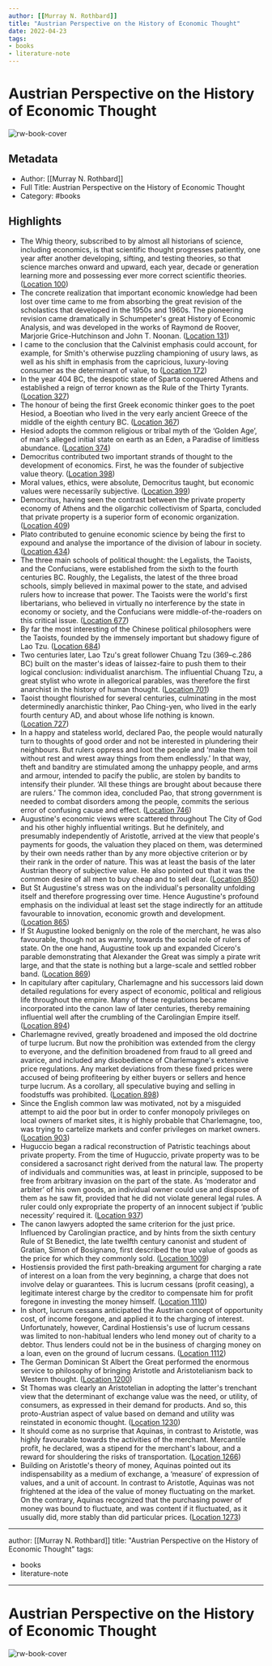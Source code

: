 ```yaml
---
author: [[Murray N. Rothbard]]
title: "Austrian Perspective on the History of Economic Thought"
date: 2022-04-23
tags: 
- books
- literature-note
---
```

# Austrian Perspective on the History of Economic Thought

![rw-book-cover](https://images-na.ssl-images-amazon.com/images/I/51C94pi551L._SL200_.jpg)

## Metadata
- Author: [[Murray N. Rothbard]]
- Full Title: Austrian Perspective on the History of Economic Thought
- Category: #books

## Highlights
- The Whig theory, subscribed to by almost all historians of science, including economics, is that scientific thought progresses patiently, one year after another developing, sifting, and testing theories, so that science marches onward and upward, each year, decade or generation learning more and possessing ever more correct scientific theories. ([Location 100](https://readwise.io/to_kindle?action=open&asin=B0041KL4UU&location=100))
- The concrete realization that important economic knowledge had been lost over time came to me from absorbing the great revision of the scholastics that developed in the 1950s and 1960s. The pioneering revision came dramatically in Schumpeter's great History of Economic Analysis, and was developed in the works of Raymond de Roover, Marjorie Grice-Hutchinson and John T. Noonan. ([Location 131](https://readwise.io/to_kindle?action=open&asin=B0041KL4UU&location=131))
- I came to the conclusion that the Calvinist emphasis could account, for example, for Smith's otherwise puzzling championing of usury laws, as well as his shift in emphasis from the capricious, luxury-loving consumer as the determinant of value, to ([Location 172](https://readwise.io/to_kindle?action=open&asin=B0041KL4UU&location=172))
- In the year 404 BC, the despotic state of Sparta conquered Athens and established a reign of terror known as the Rule of the Thirty Tyrants. ([Location 327](https://readwise.io/to_kindle?action=open&asin=B0041KL4UU&location=327))
- The honour of being the first Greek economic thinker goes to the poet Hesiod, a Boeotian who lived in the very early ancient Greece of the middle of the eighth century BC. ([Location 367](https://readwise.io/to_kindle?action=open&asin=B0041KL4UU&location=367))
- Hesiod adopts the common religious or tribal myth of the ‘Golden Age’, of man's alleged initial state on earth as an Eden, a Paradise of limitless abundance. ([Location 374](https://readwise.io/to_kindle?action=open&asin=B0041KL4UU&location=374))
- Democritus contributed two important strands of thought to the development of economics. First, he was the founder of subjective value theory. ([Location 398](https://readwise.io/to_kindle?action=open&asin=B0041KL4UU&location=398))
- Moral values, ethics, were absolute, Democritus taught, but economic values were necessarily subjective. ([Location 399](https://readwise.io/to_kindle?action=open&asin=B0041KL4UU&location=399))
- Democritus, having seen the contrast between the private property economy of Athens and the oligarchic collectivism of Sparta, concluded that private property is a superior form of economic organization. ([Location 409](https://readwise.io/to_kindle?action=open&asin=B0041KL4UU&location=409))
- Plato contributed to genuine economic science by being the first to expound and analyse the importance of the division of labour in society. ([Location 434](https://readwise.io/to_kindle?action=open&asin=B0041KL4UU&location=434))
- The three main schools of political thought: the Legalists, the Taoists, and the Confucians, were established from the sixth to the fourth centuries BC. Roughly, the Legalists, the latest of the three broad schools, simply believed in maximal power to the state, and advised rulers how to increase that power. The Taoists were the world's first libertarians, who believed in virtually no interference by the state in economy or society, and the Confucians were middle-of-the-roaders on this critical issue. ([Location 677](https://readwise.io/to_kindle?action=open&asin=B0041KL4UU&location=677))
- By far the most interesting of the Chinese political philosophers were the Taoists, founded by the immensely important but shadowy figure of Lao Tzu. ([Location 684](https://readwise.io/to_kindle?action=open&asin=B0041KL4UU&location=684))
- Two centuries later, Lao Tzu's great follower Chuang Tzu (369–c.286 BC) built on the master's ideas of laissez-faire to push them to their logical conclusion: individualist anarchism. The influential Chuang Tzu, a great stylist who wrote in allegorical parables, was therefore the first anarchist in the history of human thought. ([Location 701](https://readwise.io/to_kindle?action=open&asin=B0041KL4UU&location=701))
- Taoist thought flourished for several centuries, culminating in the most determinedly anarchistic thinker, Pao Ching-yen, who lived in the early fourth century AD, and about whose life nothing is known. ([Location 727](https://readwise.io/to_kindle?action=open&asin=B0041KL4UU&location=727))
- In a happy and stateless world, declared Pao, the people would naturally turn to thoughts of good order and not be interested in plundering their neighbours. But rulers oppress and loot the people and ‘make them toil without rest and wrest away things from them endlessly.’ In that way, theft and banditry are stimulated among the unhappy people, and arms and armour, intended to pacify the public, are stolen by bandits to intensify their plunder. ‘All these things are brought about because there are rulers.’ The common idea, concluded Pao, that strong government is needed to combat disorders among the people, commits the serious error of confusing cause and effect. ([Location 746](https://readwise.io/to_kindle?action=open&asin=B0041KL4UU&location=746))
- Augustine's economic views were scattered throughout The City of God and his other highly influential writings. But he definitely, and presumably independently of Aristotle, arrived at the view that people's payments for goods, the valuation they placed on them, was determined by their own needs rather than by any more objective criterion or by their rank in the order of nature. This was at least the basis of the later Austrian theory of subjective value. He also pointed out that it was the common desire of all men to buy cheap and to sell dear. ([Location 850](https://readwise.io/to_kindle?action=open&asin=B0041KL4UU&location=850))
- But St Augustine's stress was on the individual's personality unfolding itself and therefore progressing over time. Hence Augustine's profound emphasis on the individual at least set the stage indirectly for an attitude favourable to innovation, economic growth and development. ([Location 865](https://readwise.io/to_kindle?action=open&asin=B0041KL4UU&location=865))
- If St Augustine looked benignly on the role of the merchant, he was also favourable, though not as warmly, towards the social role of rulers of state. On the one hand, Augustine took up and expanded Cicero's parable demonstrating that Alexander the Great was simply a pirate writ large, and that the state is nothing but a large-scale and settled robber band. ([Location 869](https://readwise.io/to_kindle?action=open&asin=B0041KL4UU&location=869))
- In capitulary after capitulary, Charlemagne and his successors laid down detailed regulations for every aspect of economic, political and religious life throughout the empire. Many of these regulations became incorporated into the canon law of later centuries, thereby remaining influential well after the crumbling of the Carolingian Empire itself. ([Location 894](https://readwise.io/to_kindle?action=open&asin=B0041KL4UU&location=894))
- Charlemagne revived, greatly broadened and imposed the old doctrine of turpe lucrum. But now the prohibition was extended from the clergy to everyone, and the definition broadened from fraud to all greed and avarice, and included any disobedience of Charlemagne's extensive price regulations. Any market deviations from these fixed prices were accused of being profiteering by either buyers or sellers and hence turpe lucrum. As a corollary, all speculative buying and selling in foodstuffs was prohibited. ([Location 898](https://readwise.io/to_kindle?action=open&asin=B0041KL4UU&location=898))
- Since the English common law was motivated, not by a misguided attempt to aid the poor but in order to confer monopoly privileges on local owners of market sites, it is highly probable that Charlemagne, too, was trying to cartelize markets and confer privileges on market owners. ([Location 903](https://readwise.io/to_kindle?action=open&asin=B0041KL4UU&location=903))
- Huguccio began a radical reconstruction of Patristic teachings about private property. From the time of Huguccio, private property was to be considered a sacrosanct right derived from the natural law. The property of individuals and communities was, at least in principle, supposed to be free from arbitrary invasion on the part of the state. As ‘moderator and arbiter’ of his own goods, an individual owner could use and dispose of them as he saw fit, provided that he did not violate general legal rules. A ruler could only expropriate the property of an innocent subject if ‘public necessity’ required it. ([Location 937](https://readwise.io/to_kindle?action=open&asin=B0041KL4UU&location=937))
- The canon lawyers adopted the same criterion for the just price. Influenced by Carolingian practice, and by hints from the sixth century Rule of St Benedict, the late twelfth century canonist and student of Gratian, Simon of Bosignano, first described the true value of goods as the price for which they commonly sold. ([Location 1009](https://readwise.io/to_kindle?action=open&asin=B0041KL4UU&location=1009))
- Hostiensis provided the first path-breaking argument for charging a rate of interest on a loan from the very beginning, a charge that does not involve delay or guarantees. This is lucrum cessans (profit ceasing), a legitimate interest charge by the creditor to compensate him for profit foregone in investing the money himself. ([Location 1110](https://readwise.io/to_kindle?action=open&asin=B0041KL4UU&location=1110))
- In short, lucrum cessans anticipated the Austrian concept of opportunity cost, of income foregone, and applied it to the charging of interest. Unfortunately, however, Cardinal Hostiensis's use of lucrum cessans was limited to non-habitual lenders who lend money out of charity to a debtor. Thus lenders could not be in the business of charging money on a loan, even on the ground of lucrum cessans. ([Location 1112](https://readwise.io/to_kindle?action=open&asin=B0041KL4UU&location=1112))
- The German Dominican St Albert the Great performed the enormous service to philosophy of bringing Aristotle and Aristotelianism back to Western thought. ([Location 1200](https://readwise.io/to_kindle?action=open&asin=B0041KL4UU&location=1200))
- St Thomas was clearly an Aristotelian in adopting the latter's trenchant view that the determinant of exchange value was the need, or utility, of consumers, as expressed in their demand for products. And so, this proto-Austrian aspect of value based on demand and utility was reinstated in economic thought. ([Location 1230](https://readwise.io/to_kindle?action=open&asin=B0041KL4UU&location=1230))
- It should come as no surprise that Aquinas, in contrast to Aristotle, was highly favourable towards the activities of the merchant. Mercantile profit, he declared, was a stipend for the merchant's labour, and a reward for shouldering the risks of transportation. ([Location 1266](https://readwise.io/to_kindle?action=open&asin=B0041KL4UU&location=1266))
- Building on Aristotle's theory of money, Aquinas pointed out its indispensability as a medium of exchange, a ‘measure’ of expression of values, and a unit of account. In contrast to Aristotle, Aquinas was not frightened at the idea of the value of money fluctuating on the market. On the contrary, Aquinas recognized that the purchasing power of money was bound to fluctuate, and was content if it fluctuated, as it usually did, more stably than did particular prices. ([Location 1273](https://readwise.io/to_kindle?action=open&asin=B0041KL4UU&location=1273))
---
author: [[Murray N. Rothbard]]
title: "Austrian Perspective on the History of Economic Thought"
tags: 
- books
- literature-note
---
# Austrian Perspective on the History of Economic Thought

![rw-book-cover](https://images-na.ssl-images-amazon.com/images/I/51C94pi551L._SL200_.jpg)

